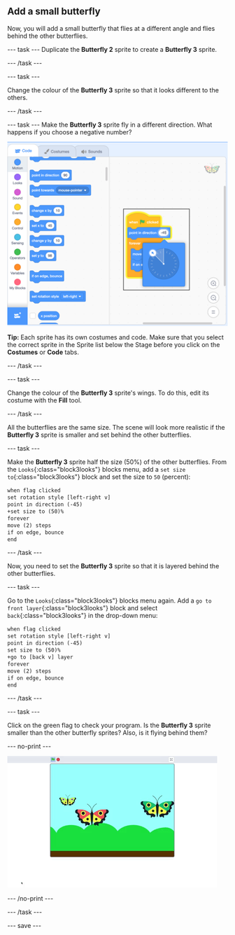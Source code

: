 ## Add a small butterfly
Now, you will add a small butterfly that flies at a different angle and flies behind the other butterflies.

--- task ---
Duplicate the **Butterfly 2** sprite to create a **Butterfly 3** sprite. 

--- /task ---

--- task ---

Change the colour of the **Butterfly 3** sprite so that it looks different to the others. 

--- /task ---

--- task ---
Make the **Butterfly 3** sprite fly in a different direction. What happens if you choose a negative number?

![Butterfly 3](images/butterfly-3-example.png)

**Tip:** Each sprite has its own costumes and code. Make sure that you select the correct sprite in the Sprite list below the Stage before you click on the **Costumes** or **Code** tabs. 

--- /task ---

--- task ---

Change the colour of the **Butterfly 3** sprite's wings. To do this, edit its costume with the **Fill** tool.

--- /task ---

All the butterflies are the same size. The scene will look more realistic if the **Butterfly 3** sprite is smaller and set behind the other butterflies.

--- task ---

Make the **Butterfly 3** sprite half the size (50%) of the other butterflies. From the `Looks`{:class="block3looks"} blocks menu, add a `set size to`{:class="block3looks"} block and set the size to `50` (percent):

```blocks3
when flag clicked
set rotation style [left-right v]
point in direction (-45)
+set size to (50)%
forever
move (2) steps
if on edge, bounce
end
```
--- /task ---

Now, you need to set the **Butterfly 3** sprite so that it is layered behind the other butterflies. 

--- task ---

Go to the `Looks`{:class="block3looks"} blocks menu again. Add a `go to front layer`{:class="block3looks"} block and select `back`{:class="block3looks"} in the drop-down menu:

```blocks3
when flag clicked
set rotation style [left-right v]
point in direction (-45)
set size to (50)%
+go to [back v] layer
forever
move (2) steps
if on edge, bounce
end
```
--- /task ---

--- task ---

Click on the green flag to check your program. Is the **Butterfly 3** sprite smaller than the other butterfly sprites? Also, is it flying behind them?

--- no-print ---

![Butterfly 3](images/butterfly-small-step4.gif)

--- /no-print ---

--- /task ---

--- save ---
